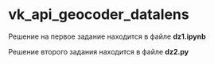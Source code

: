 # vk_api_geocoder_datalens

Решение на первое задание находится в файле **dz1.ipynb**

Решение второго задания находится в файле **dz2.py**